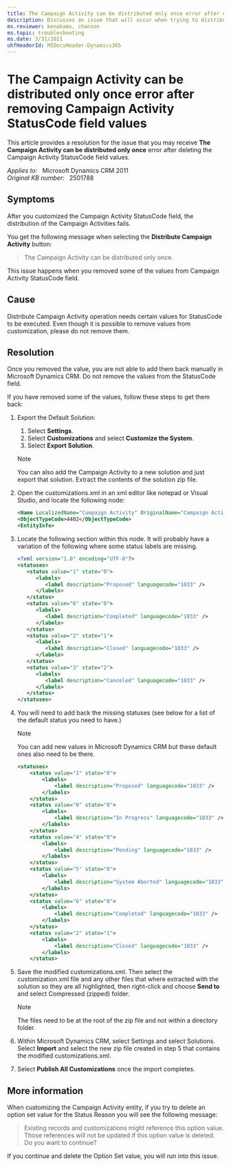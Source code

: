 ```yaml
---
title: The Campaign Activity can be distributed only once error after deleting Campaign Activity StatusCode field values
description: Discusses an issue that will occur when trying to distribute a campaign activity, if the StatusCode field has values that are deleted. Provides a resolution.
ms.reviewer: kenakamu, chanson
ms.topic: troubleshooting
ms.date: 3/31/2021
uhfHeaderId: MSDocsHeader-Dynamics365
---
```

# The Campaign Activity can be distributed only once error after removing Campaign Activity StatusCode field values

This article provides a resolution for the issue that you may receive **The Campaign Activity can be distributed only once** error after deleting the Campaign Activity StatusCode field values.

_Applies to:_ &nbsp; Microsoft Dynamics CRM 2011  
_Original KB number:_ &nbsp; 2501788

## Symptoms

After you customized the Campaign Activity StatusCode field, the distribution of the Campaign Activities fails.

You get the following message when selecting the **Distribute Campaign Activity** button:

> The Campaign Activity can be distributed only once.

This issue happens when you removed some of the values from Campaign Activity StatusCode field.

## Cause

Distribute Campaign Activity operation needs certain values for StatusCode to be executed. Even though it is possible to remove values from customization, please do not remove them.

## Resolution

Once you removed the value, you are not able to add them back manually in Microsoft Dynamics CRM. Do not remove the values from the StatusCode field.

If you have removed some of the values, follow these steps to get them back:

1. Export the Default Solution:

    1. Select **Settings**.
    2. Select **Customizations** and select **Customize the System**.
    3. Select **Export Solution**.

    > [!NOTE]
    > You can also add the Campaign Activity to a new solution and just export that solution. Extract the contents of the solution zip file.

2. Open the customizations.xml in an xml editor like notepad or Visual Studio, and locate the following node:

    ```xml
    <Name LocalizedName="Campaign Activity" OriginalName="Campaign Activity">CampaignActivity</Name>
    <ObjectTypeCode>4402</ObjectTypeCode>
    <EntityInfo>
    ```

3. Locate the following section within this node. It will probably have a variation of the following where some status labels are missing.

    ```xml
    <?xml version="1.0" encoding="UTF-8"?>
    <statuses>
       <status value="1" state="0">
          <labels>
             <label description="Proposed" languagecode="1033" />
          </labels>
       </status>
       <status value="6" state="0">
          <labels>
             <label description="Completed" languagecode="1033" />
          </labels>
       </status>
       <status value="2" state="1">
          <labels>
             <label description="Closed" languagecode="1033" />
          </labels>
       </status>
       <status value="3" state="2">
          <labels>
             <label description="Canceled" languagecode="1033" />
          </labels>
       </status>
    </statuses>
    ```

4. You will need to add back the missing statuses (see below for a list of the default status you need to have.)

    > [!NOTE]
    > You can add new values in Microsoft Dynamics CRM but these default ones also need to be there.

    ```xml
    <statuses>
        <status value="1" state="0">
            <labels>
                <label description="Proposed" languagecode="1033" />
            </labels>
        </status>
        <status value="0" state="0">
            <labels>
                <label description="In Progress" languagecode="1033" />
            </labels>
        </status>
        <status value="4" state="0">
            <labels>
                <label description="Pending" languagecode="1033" />
            </labels>
        </status>
        <status value="5" state="0">
            <labels>
                <label description="System Aborted" languagecode="1033" />
            </labels>
        </status>
        <status value="6" state="0">
            <labels>
                <label description="Completed" languagecode="1033" />
            </labels>
        </status>
        <status value="2" state="1">
            <labels>
                <label description="Closed" languagecode="1033" />
            </labels>
        </status>
    ```

5. Save the modified customizations.xml. Then select the customization.xml file and any other files that where extracted with the solution so they are all highlighted, then right-click and choose **Send to** and select Compressed (zipped) folder.

    > [!NOTE]
    > The files need to be at the root of the zip file and not within a directory folder.

6. Within Microsoft Dynamics CRM, select Settings and select Solutions. Select **Import** and select the new zip file created in step 5 that contains the modified customizations.xml.

7. Select **Publish All Customizations** once the import completes.

## More information

When customizing the Campaign Activity entity, if you try to delete an option set value for the Status Reason you will see the following message:

> Existing records and customizations might reference this option value. Those references will not be updated if this option value is deleted. Do you want to continue?

If you continue and delete the Option Set value, you will run into this issue.
